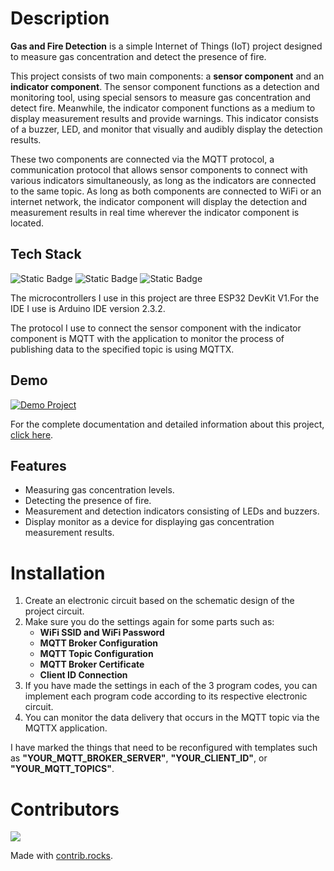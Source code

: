 # Description

**Gas and Fire Detection** is a simple Internet of Things (IoT) project designed to measure gas concentration and detect the presence of fire.

This project consists of two main components: a **sensor component** and an **indicator component**. The sensor component functions as a detection and monitoring tool, using special sensors to measure gas concentration and detect fire. Meanwhile, the indicator component functions as a medium to display measurement results and provide warnings. This indicator consists of a buzzer, LED, and monitor that visually and audibly display the detection results.

These two components are connected via the MQTT protocol, a communication protocol that allows sensor components to connect with various indicators simultaneously, as long as the indicators are connected to the same topic. As long as both components are connected to WiFi or an internet network, the indicator component will display the detection and measurement results in real time wherever the indicator component is located.

## Tech Stack

![Static Badge](https://img.shields.io/badge/C%2B%2B-%23044F88?logo=c%2B%2B&logoColor=white) ![Static Badge](https://img.shields.io/badge/MQTT-purple?logo=mqtt&logoColor=white) ![Static Badge](https://img.shields.io/badge/ESP32-grey?logo=espressif&logoColor=white&label=Espressif&labelColor=%23e4372e)

The microcontrollers I use in this project are three ESP32 DevKit V1.For the IDE I use is Arduino IDE version 2.3.2. 

The protocol I use to connect the sensor component with the indicator component is MQTT with the application to monitor the process of publishing data to the specified topic is using MQTTX.

## Demo
[![Demo Project](https://drive.google.com/uc?export=view&id=1BWK_e9zMmtQF0XDJNs6PI_36kOiGY7N0)](https://drive.google.com/file/d/1ljofLFUk0CbmB42_i_kKkQc6B5C2A4Kv/view?usp=drive_link)

For the complete documentation and detailed information about this project, [click here](https://drive.google.com/drive/folders/1ki0mw6NJmz2eeN3B-79bY9EGkJ28Cnd2?usp=drive_link).

## Features

* Measuring gas concentration levels.
* Detecting the presence of fire.
* Measurement and detection indicators consisting of LEDs and buzzers.
* Display monitor as a device for displaying gas concentration measurement results.

# Installation

1. Create an electronic circuit based on the schematic design of the project circuit.
2. Make sure you do the settings again for some parts such as:
   * **WiFi SSID and WiFi Password**
   * **MQTT Broker Configuration**
   * **MQTT Topic Configuration**
   * **MQTT Broker Certificate**
   * **Client ID Connection**
3. If you have made the settings in each of the 3 program codes, you can implement each program code according to its respective electronic circuit.
4. You can monitor the data delivery that occurs in the MQTT topic via the MQTTX application.

I have marked the things that need to be reconfigured with templates such as **"YOUR_MQTT_BROKER_SERVER"**, **"YOUR_CLIENT_ID"**, or **"YOUR_MQTT_TOPICS"**.

# Contributors

<a href="https://github.com/call-me-ahmaaad/gas-and-fire-detection/graphs/contributors">
  <img src="https://contrib.rocks/image?repo=call-me-ahmaaad/gas-and-fire-detection" />
</a>

Made with [contrib.rocks](https://contrib.rocks).

